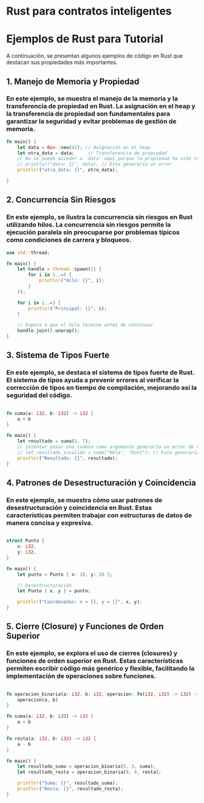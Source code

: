 # Rust para contratos inteligentes

# Ejemplos de Rust para Tutorial

A continuación, se presentan algunos ejemplos de código en Rust que destacan sus propiedades más importantes. 

## 1. Manejo de Memoria y Propiedad

### En este ejemplo, se muestra el manejo de la memoria y la transferencia de propiedad en Rust. La asignación en el heap y la transferencia de propiedad son fundamentales para garantizar la seguridad y evitar problemas de gestión de memoria.

```rust
fn main() {
    let data = Box::new(42); // Asignación en el heap
    let otra_data = data;     // Transferencia de propiedad
    // No se puede acceder a 'data' aquí porque la propiedad ha sido transferida
    // println!("data: {}", data); // Esto generaría un error
    println!("otra_data: {}", otra_data);

}

```


## 2. Concurrencia Sin Riesgos

### En este ejemplo, se ilustra la concurrencia sin riesgos en Rust utilizando hilos. La concurrencia sin riesgos permite la ejecución paralela sin preocuparse por problemas típicos como condiciones de carrera y bloqueos.


```rust
use std::thread;

fn main() {
    let handle = thread::spawn(|| {
        for i in 1..=5 {
            println!("Hilo: {}", i);
        }
    });

    for i in 1..=3 {
        println!("Principal: {}", i);
    }

    // Espera a que el hilo termine antes de continuar
    handle.join().unwrap();
}


```


## 3. Sistema de Tipos Fuerte

### En este ejemplo, se destaca el sistema de tipos fuerte de Rust. El sistema de tipos ayuda a prevenir errores al verificar la corrección de tipos en tiempo de compilación, mejorando así la seguridad del código.

```rust

fn suma(a: i32, b: i32) -> i32 {
    a + b
}

fn main() {
    let resultado = suma(5, 7);
    // Intentar pasar una cadena como argumento generaría un error de compilación
    // let resultado_invalido = suma("Hola", "Rust"); // Esto generaría un error
    println!("Resultado: {}", resultado);
}

```


## 4. Patrones de Desestructuración y Coincidencia

### En este ejemplo, se muestra cómo usar patrones de desestructuración y coincidencia en Rust. Estas características permiten trabajar con estructuras de datos de manera concisa y expresiva.

```rust

struct Punto {
    x: i32,
    y: i32,
}

fn main() {
    let punto = Punto { x: 10, y: 20 };

    // Desestructuración
    let Punto { x, y } = punto;

    println!("Coordenadas: x = {}, y = {}", x, y);
}


```
## 5. Cierre (Closure) y Funciones de Orden Superior

### En este ejemplo, se explora el uso de cierres (closures) y funciones de orden superior en Rust. Estas características permiten escribir código más genérico y flexible, facilitando la implementación de operaciones sobre funciones.

```rust

fn operacion_binaria(a: i32, b: i32, operacion: fn(i32, i32) -> i32) -> i32 {
    operacion(a, b)
}

fn suma(a: i32, b: i32) -> i32 {
    a + b
}

fn resta(a: i32, b: i32) -> i32 {
    a - b
}

fn main() {
    let resultado_suma = operacion_binaria(5, 3, suma);
    let resultado_resta = operacion_binaria(8, 4, resta);

    println!("Suma: {}", resultado_suma);
    println!("Resta: {}", resultado_resta);
}




```



